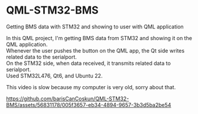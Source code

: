 # QML-STM32-BMS
Getting BMS data with STM32 and showing to user with QML application  
  
In this QML project, I'm getting BMS data from STM32 and showing it on the QML application.  
Whenever the user pushes the button on the QML app, the Qt side writes related data to the serialport.  
On the STM32 side, when data received, it transmits related data to serialport.  
Used STM32L476, Qt6, and Ubuntu 22.  
  
This video is slow because my computer is very old, sorry about that.  

https://github.com/barisCanCoskun/QML-STM32-BMS/assets/56831178/005f3657-eb34-4894-9657-3b3d5ba2be54

